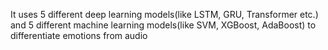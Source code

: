 It uses 5 different deep learning models(like LSTM, GRU, Transformer etc.) and 5 different machine learning models(like SVM, XGBoost, AdaBoost) to differentiate emotions from audio
